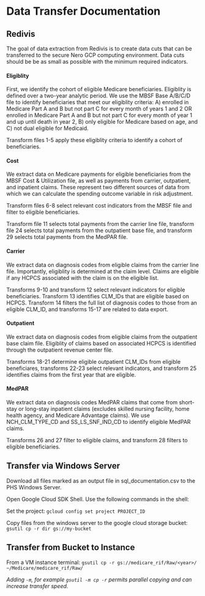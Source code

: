 # Data Transfer Documentation

## Redivis

The goal of data extraction from Redivis is to create data cuts that can be transferred to the secure Nero GCP computing environment. Data cuts should be be as small as possible with the minimum required indicators. 

#### Eligiblity
First, we identify the cohort of eligible Medicare beneficiaries. Eligiblity is defined over a two-year analytic period. We use the MBSF Base A/B/C/D file to identify beneficiaries that meet our eligiblity criteria: A) enrolled in Medicare Part A and B but not part C for every month of years 1 and 2 OR enrolled in Medicare Part A and B but not part C for every month of year 1 and up until death in year 2, B) only eligible for Medicare based on age, and C) not dual eligible for Medicaid.

Transform files 1-5 apply these eligiblity criteria to identify a cohort of beneficiaries.

#### Cost
We extract data on Medicare payments for eligible beneficiaries from the MBSF Cost & Utilization file, as well as payments from carrier, outpatient, and inpatient claims. These represent two different sources of data from which we can calculate the spending outcome variable in risk adjustment.

Transform files 6-8 select relevant cost indicators from the MBSF file and filter to eligible beneficiaries.

Transform file 11 selects total payments from the carrier line file, transform file 24 selects total payments from the outpatient base file, and transform 29 selects total payments from the MedPAR file.

#### Carrier
We extract data on diagnosis codes from eligible claims from the carrier line file. Importantly, eligiblity is determined at the claim level. Claims are eligible if any HCPCS associated with the claim is on the eligible list.

Transforms 9-10 and transform 12 select relevant indicators for eligible beneficiaries. Transform 13 identifies CLM\_IDs that are eligible based on HCPCS. Transform 14 filters the full list of diagnosis codes to those from an eligible CLM\_ID, and transforms 15-17 are related to data export.

#### Outpatient
We extract data on diagnosis codes from eligible claims from the outpatient base claim file. Eligiblity of claims based on associated HCPCS is identified through the outpatient revenue center file.

Transforms 18-21 determine eligible outpatient CLM\_IDs from eligible beneficiares, transforms 22-23 select relevant indicators, and transform 25 identifies claims from the first year that are eligible.

#### MedPAR
We extract data on diagnosis codes MedPAR claims that come from short-stay or long-stay inpatient claims (excludes skilled nursing facility, home health agency, and Medicare Advantage claims). We use NCH\_CLM\_TYPE\_CD and SS\_LS\_SNF\_IND\_CD to identify eligible MedPAR claims.

Transforms 26 and 27 filter to eligible claims, and transform 28 filters to eligible beneficiaries.

## Transfer via Windows Server
Download all files marked as an output file in sql\_documentation.csv to the PHS Windows Server.

Open Google Cloud SDK Shell. Use the following commands in the shell:

Set the project: `gcloud config set project PROJECT_ID`

Copy files from the windows server to the google cloud storage bucket: `gsutil cp -r dir gs://my-bucket`

## Transfer from Bucket to Instance

From a VM instance terminal: `gsutil cp -r gs://medicare_rif/Raw/<year>/ ~/Medicare/medicare_rif/Raw/`

*Adding `-m`, for example `gsutil -m cp -r` permits parallel copying and can increase transfer speed.* 
